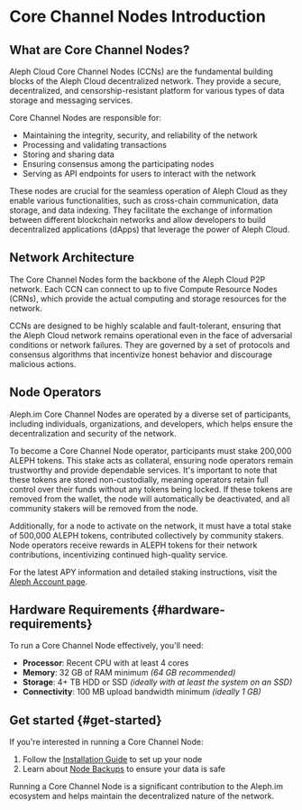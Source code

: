 # Core Channel Nodes Introduction

<ActionButtons>
  <ActionButton theme="brand" text="Hardware Requirements" link="#hardware-requirements" />
  <ActionButton theme="brand" text="Get started" link="#get-started" />
</ActionButtons>

## What are Core Channel Nodes?

Aleph Cloud Core Channel Nodes (CCNs) are the fundamental building blocks of the Aleph Cloud decentralized network. They provide a secure, decentralized, and censorship-resistant platform for various types of data storage and messaging services. 

Core Channel Nodes are responsible for:
- Maintaining the integrity, security, and reliability of the network
- Processing and validating transactions
- Storing and sharing data
- Ensuring consensus among the participating nodes
- Serving as API endpoints for users to interact with the network

These nodes are crucial for the seamless operation of Aleph Cloud as they enable various functionalities, such as cross-chain communication, data storage, and data indexing. They facilitate the exchange of information between different blockchain networks and allow developers to build decentralized applications (dApps) that leverage the power of Aleph Cloud.

## Network Architecture

The Core Channel Nodes form the backbone of the Aleph Cloud P2P network. Each CCN can connect to up to five Compute Resource Nodes (CRNs), which provide the actual computing and storage resources for the network.

CCNs are designed to be highly scalable and fault-tolerant, ensuring that the Aleph Cloud network remains operational even in the face of adversarial conditions or network failures. They are governed by a set of protocols and consensus algorithms that incentivize honest behavior and discourage malicious actions.

## Node Operators

Aleph.im Core Channel Nodes are operated by a diverse set of participants, including individuals, organizations, and developers, which helps ensure the decentralization and security of the network. 

To become a Core Channel Node operator, participants must stake 200,000 ALEPH tokens. This stake acts as collateral, ensuring node operators remain trustworthy and provide dependable services. It's important to note that these tokens are stored non-custodially, meaning operators retain full control over their funds without any tokens being locked. If these tokens are removed from the wallet, the node will automatically be deactivated, and all community stakers will be removed from the node.

Additionally, for a node to activate on the network, it must have a total stake of 500,000 ALEPH tokens, contributed collectively by community stakers. Node operators receive rewards in ALEPH tokens for their network contributions, incentivizing continued high-quality service.

For the latest APY information and detailed staking instructions, visit the [Aleph Account page](https://account.aleph.im/earn/ccn/).

## Hardware Requirements {#hardware-requirements}

To run a Core Channel Node effectively, you'll need:

- **Processor**: Recent CPU with at least 4 cores
- **Memory**: 32 GB of RAM minimum _(64 GB recommended)_
- **Storage**: 4+ TB HDD or SSD _(ideally with at least the system on an SSD)_
- **Connectivity**: 100 MB upload bandwidth minimum _(ideally 1 GB)_

## Get started {#get-started}

If you're interested in running a Core Channel Node:

1. Follow the [Installation Guide](/nodes/core/installation/) to set up your node
2. Learn about [Node Backups](/nodes/resources/management/backups/) to ensure your data is safe

Running a Core Channel Node is a significant contribution to the Aleph.im ecosystem and helps maintain the decentralized nature of the network.
